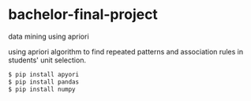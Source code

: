 # bachelor-final-project
data mining using apriori


using apriori algorithm to find repeated patterns and association rules in students' unit selection.


```sh
$ pip install apyori
$ pip install pandas
$ pip install numpy
